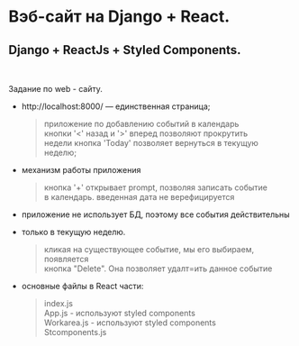 # Вэб-сайт на Django + React. 
## Django + ReactJs + Styled Components.

<br>

Задание по web - сайту.
* http://localhost:8000/ — единственная страница;
    > приложение по добавлению событий в календарь<br>
    > кнопки '<' назад и '>' вперед позволяют прокрутить<br>
    > недели
    > кнопка 'Today' позволяет вернуться в текущую неделю;

* механизм работы приложения
    > кнопка '+' открывает prompt, позволяя записать событие<br>
    > в календарь. введенная дата не верефицируется

* приложение не использует БД, поэтому все события действительны
* только в текущую неделю.
    > кликая на существующее событие, мы его выбираем, появляется<br>
    > кнопка "Delete". Она позволяет удалт=ить данное событие

* основные файлы в React части:
    > index.js<br>
    > App.js - используют styled components<br>
    > Workarea.js - используют styled components<br>
    > Stcomponents.js<br>






    


